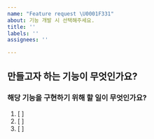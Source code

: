 ```yaml
---
name: "Feature request \U0001F331"
about: 기능 개발 시 선택해주세요.
title: ''
labels: ''
assignees: ''

---
```


## 만들고자 하는 기능이 무엇인가요?


### 해당 기능을 구현하기 위해 할 일이 무엇인가요?
1. [ ] 
2. [ ] 
3. [ ]

